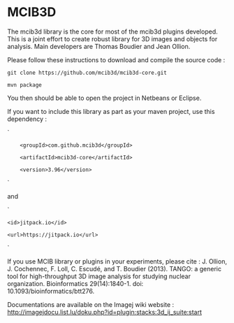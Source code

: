 # MCIB3D
The mcib3d library is the core for most of the mcib3d plugins developed. This is a joint effort to
create robust library for 3D images and objects for analysis. Main developers are Thomas Boudier and
Jean Ollion. 

Please follow these instructions to download and compile the source code : 

`git clone https://github.com/mcib3d/mcib3d-core.git`

`mvn package`

You then should be able to open the project in Netbeans or Eclipse. 

If you want to include this library as part as your maven project, use this dependency : 

`<dependency>

		<groupId>com.github.mcib3d</groupId>
		
		<artifactId>mcib3d-core</artifactId>
		
		<version>3.96</version>	
		
</dependency>`

and 

`<repository>	

	<id>jitpack.io</id>
	
	<url>https://jitpack.io</url>
	
</repository>`


  
  If you use MCIB library or plugins in your experiments, please cite : 
  J. Ollion, J. Cochennec, F. Loll, C. Escudé, and T. Boudier (2013). 
  TANGO: a generic tool for high-throughput 3D image analysis for studying nuclear organization.
  Bioinformatics 29(14):1840-1. doi: 10.1093/bioinformatics/btt276.
  
  Documentations are available on the Imagej wiki website : 
  http://imagejdocu.list.lu/doku.php?id=plugin:stacks:3d_ij_suite:start

